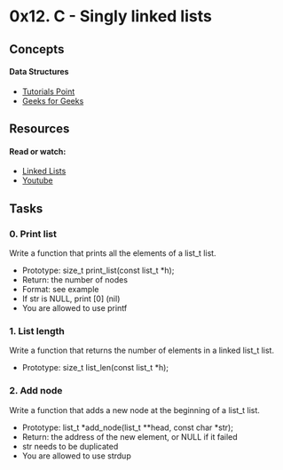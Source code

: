 # 0x12. C - Singly linked lists</br>

## Concepts</br>

#### Data Structures </br>

* [Tutorials Point](https://www.tutorialspoint.com/data_structures_algorithms/data_structures_basics.htm)
* [Geeks for Geeks](https://www.geeksforgeeks.org/data-structures/)

## Resources </br>

#### Read or watch: </br>

* [Linked Lists](https://www.youtube.com/watch?v=udapt4FGY20&t=130s)
* [Youtube](https://www.youtube.com/results?search_query=linked+lists)

## Tasks </br>

### 0. Print list
Write a function that prints all the elements of a list_t list.
* Prototype: size_t print_list(const list_t *h);
* Return: the number of nodes
* Format: see example
* If str is NULL, print [0] (nil)
* You are allowed to use printf

### 1. List length
Write a function that returns the number of elements in a linked list_t list.

* Prototype: size_t list_len(const list_t *h);

### 2. Add node
Write a function that adds a new node at the beginning of a list_t list.
* Prototype: list_t *add_node(list_t **head, const char *str);
* Return: the address of the new element, or NULL if it failed
* str needs to be duplicated
* You are allowed to use strdup


